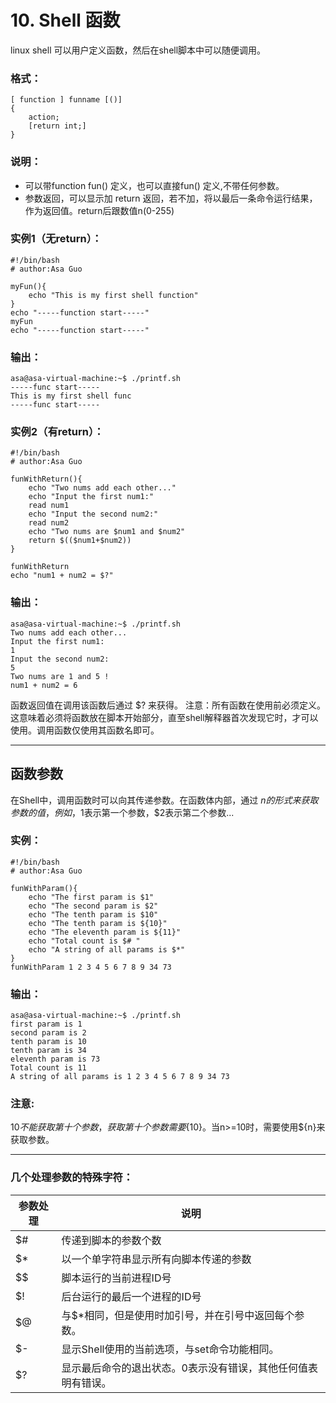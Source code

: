 # 10. Shell 函数
linux shell 可以用户定义函数，然后在shell脚本中可以随便调用。
### 格式：
```
[ function ] funname [()]
{
    action;
    [return int;]
}
```
### 说明：
* 可以带function fun() 定义，也可以直接fun() 定义,不带任何参数。
* 参数返回，可以显示加 return 返回，若不加，将以最后一条命令运行结果，作为返回值。return后跟数值n(0-255)

### 实例1（无return）：
```
#!/bin/bash
# author:Asa Guo

myFun(){
	echo "This is my first shell function"
}
echo "-----function start-----"
myFun
echo "-----function start-----"
```
### 输出：
```
asa@asa-virtual-machine:~$ ./printf.sh 
-----func start-----
This is my first shell func
-----func start-----
```
### 实例2（有return）：
```
#!/bin/bash
# author:Asa Guo

funWithReturn(){
	echo "Two nums add each other..."
	echo "Input the first num1:"
	read num1
	echo "Input the second num2:"
	read num2
	echo "Two nums are $num1 and $num2"
	return $(($num1+$num2))
}

funWithReturn
echo "num1 + num2 = $?"
```
### 输出：
```
asa@asa-virtual-machine:~$ ./printf.sh 
Two nums add each other...
Input the first num1:
1
Input the second num2:
5
Two nums are 1 and 5 !
num1 + num2 = 6
```
函数返回值在调用该函数后通过 $? 来获得。
注意：所有函数在使用前必须定义。这意味着必须将函数放在脚本开始部分，直至shell解释器首次发现它时，才可以使用。调用函数仅使用其函数名即可。
***
## 函数参数
在Shell中，调用函数时可以向其传递参数。在函数体内部，通过 $n 的形式来获取参数的值，例如，$1表示第一个参数，$2表示第二个参数...
### 实例：
```
#!/bin/bash
# author:Asa Guo

funWithParam(){
	echo "The first param is $1"
	echo "The second param is $2"
	echo "The tenth param is $10"
	echo "The tenth param is ${10}"
	echo "The eleventh param is ${11}"
	echo "Total count is $# "
	echo "A string of all params is $*"
}
funWithParam 1 2 3 4 5 6 7 8 9 34 73
```
### 输出：
```
asa@asa-virtual-machine:~$ ./printf.sh 
first param is 1
second param is 2
tenth param is 10
tenth param is 34
eleventh param is 73
Total count is 11 
A string of all params is 1 2 3 4 5 6 7 8 9 34 73
```
### 注意:
$10 不能获取第十个参数，获取第十个参数需要${10}。当n>=10时，需要使用${n}来获取参数。
***
### 几个处理参数的特殊字符：
|参数处理|	说明|
|--------|---------|
|$#|	传递到脚本的参数个数|
|$*|	以一个单字符串显示所有向脚本传递的参数|
|$$|	脚本运行的当前进程ID号|
|$!|	后台运行的最后一个进程的ID号|
|$@|	与$*相同，但是使用时加引号，并在引号中返回每个参数。|
|$-|	显示Shell使用的当前选项，与set命令功能相同。|
|$?|	显示最后命令的退出状态。0表示没有错误，其他任何值表明有错误。|